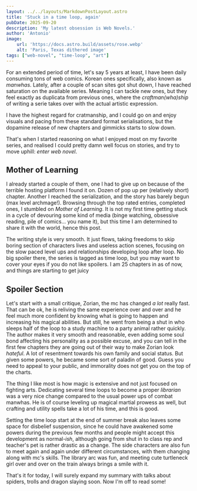 ```yaml
---
layout: ../../layouts/MarkdownPostLayout.astro
title: 'Stuck in a time loop, again'
pubDate: 2025-09-20
description: 'My latest obsession is Web Novels.'
author: 'Antonio'
image:
    url: 'https://docs.astro.build/assets/rose.webp'
    alt: 'Paris, Texas dithered image'
tags: ["web-novel", "time-loop", "art"]
---
```


For an extended period of time, let's say 5 years at least, I have been daily consuming tons of web comics. Korean ones specifically, also known as _manwhas_. Lately, after a couple of scan sites got shut down, I have reached saturation on the available series. Meaning I can tackle new ones, but they feel exactly as duplicata from previous ones, where the _craftman(wha)ship_ of writing a serie takes over with the actual artistic expression. 

I have the highest regard for cratmanship, and I could go on and enjoy visuals and pacing from these standard format serialisations, but the dopamine release of new chapters and gimmicks starts to slow down. 

That's when I started reasoning on what I enjoyed most on my favorite series, and realised I could pretty damn well focus on stories, and try to move uphill: *enter web novel*. 

## Mother of Learning

I already started a couple of them, one I had to give up on because of the terrible hosting platform I found it on. Dozen of pop up per (relatively short) chapter. Another I reached the serialization, and the story has barely begun (max level archmage!). 
Browsing through the top rated entries, completed ones, I stumbled on _Mother of Learning_. It is not my first time getting stuck in a cycle of devouring some kind of media (binge watching, obsessive reading, pile of comics... you name it), but this time I am determined to share it with the world, hence this post. 

The writing style is very smooth. It just flows, taking freedoms to skip boring section of characters lives and useless action scenes, focusing on the slow paced level ups and relationships developing loop after loop. No big spoiler there, the series is tagged as time loop, but you may want to cover your eyes if you do not like spoilers. I am 25 chapters in as of now, and things are starting to get juicy

## Spoiler Section

Let's start with a small critique, Zorian, the mc has changed _a lot_ really fast. That can be ok, he is reliving the same experience over and over and he feel much more confident by knowing what is going to happen and increasing his magical abilities. But still, he went from being a shut in who sleeps half of the loop to a study machine to a party animal rather quickly. 
The author makes it very smooth and reasonable, even adding some soul bond affecting his personality as a possible excuse, and you can tell in the first few chapters they are going out of their way to make Zorian look *hateful*. A lot of resentment towards his own family and social status. But given some powers, he became some sort of paladin of good. Guess you need to appeal to your public, and immorality does not get you on the top of the charts. 

The thing I like most is how magic is extensive and not just focused on fighting arts. Dedicating several time loops to become a proper _librarian_ was a very nice change compared to the usual power ups of combat manwhas. He is of course leveling up magical martial prowess as well, but crafting and utility spells take a lot of his time, and this is good. 

Setting the time loop start at the end of summer break also leaves some space for disbelief suspension, since he could have awakened some powers during the previous few months and people might accept this development as normal-_ish_, although going from shut in to class rep and teacher's pet is rather drastic as a change. The side characters are also fun to meet again and again under different circumstances, with them changing along with mc's skills. The library arc was fun, and meeting cute turtleneck girl over and over on the train always brings a smile with it. 





That's it for today, I will surely expand my summary with talks about spiders, trolls and dragon slaying soon. Now I'm off to read some!